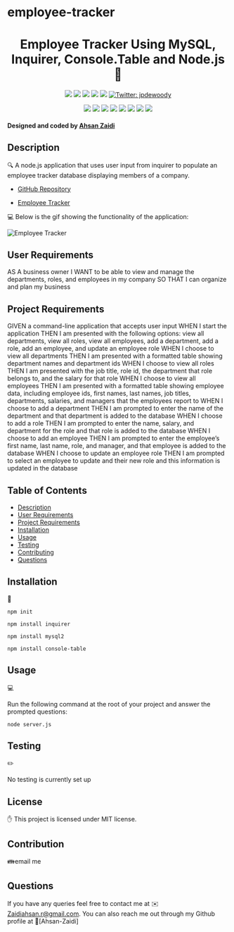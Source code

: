 # employee-tracker

<h1 align="center">Employee Tracker Using MySQL, Inquirer, Console.Table and Node.js 👋</h1>
  
<p align="center">
    <img src="https://img.shields.io/github/repo-size/jpd61/employee-tracker" />
    <img src="https://img.shields.io/github/languages/top/jpd61/employee-tracker"  />
    <img src="https://img.shields.io/github/issues/jpd61/employee-tracker" />
    <img src="https://img.shields.io/github/last-commit/jpd61/employee-tracker" >
    <a href="https://github.com/jpd61"><img src="https://img.shields.io/github/followers/jpd61?style=social" target="_blank" /></a>
    <a href="https://twitter.com/jpdewoody">
        <img alt="Twitter: jpdewoody" src="https://img.shields.io/twitter/follow/jpdewoody.svg?style=social" target="_blank" />
    </a>
</p>
  
<p align="center">
    <img src="https://img.shields.io/badge/Javascript-yellow" />
    <img src="https://img.shields.io/badge/jQuery-blue"  />
    <img src="https://img.shields.io/badge/-node.js-green" />
    <img src="https://img.shields.io/badge/-inquirer-red" >
    <img src="https://img.shields.io/badge/-screencastify-lightgrey" />
    <img src="https://img.shields.io/badge/-json-orange" />
    <img src="https://img.shields.io/badge/mySQL-blue"  />
    <img src="https://img.shields.io/badge/inquirer-green" />
</p>

<h4>Designed and coded by <a href="https://github.com/Ahsan-Zaidi">Ahsan Zaidi</a></h4>

## Description

🔍 A node.js application that uses user input from inquirer to populate an employee tracker database displaying members of a company.

* [GitHub Repository](https://github.com/Ahsan-Zaidi/employee-tracker)

* [Employee Tracker](./assets/images/Screenshot.jpg)
  
💻 Below is the gif showing the functionality of the application:
  
![Employee Tracker](./assets/demo/Demos.gif)
  
## User Requirements
  
AS A business owner
I WANT to be able to view and manage the departments, roles, and employees in my company
SO THAT I can organize and plan my business

## Project Requirements
   
GIVEN a command-line application that accepts user input
WHEN I start the application
THEN I am presented with the following options: view all departments, view all roles, view all employees, add a department, add a role, add an employee, and update an employee role
WHEN I choose to view all departments
THEN I am presented with a formatted table showing department names and department ids
WHEN I choose to view all roles
THEN I am presented with the job title, role id, the department that role belongs to, and the salary for that role
WHEN I choose to view all employees
THEN I am presented with a formatted table showing employee data, including employee ids, first names, last names, job titles, departments, salaries, and managers that the employees report to
WHEN I choose to add a department
THEN I am prompted to enter the name of the department and that department is added to the database
WHEN I choose to add a role
THEN I am prompted to enter the name, salary, and department for the role and that role is added to the database
WHEN I choose to add an employee
THEN I am prompted to enter the employee’s first name, last name, role, and manager, and that employee is added to the database
WHEN I choose to update an employee role
THEN I am prompted to select an employee to update and their new role and this information is updated in the database

  
## Table of Contents
- [Description](#description)
- [User Requirements](#user-requirements)
- [Project Requirements](#project-requirements)
- [Installation](#installation)
- [Usage](#usage)
- [Testing](#testing)
- [Contributing](#contributing)
- [Questions](#questions)

## Installation
💾   
  
`npm init`
  
`npm install inquirer`

`npm install mysql2`

`npm install console-table`
  
## Usage
💻   
  
Run the following command at the root of your project and answer the prompted questions:
  
`node server.js`

## Testing
✏️

No testing is currently set up

## License

  ✋ This project is licensed under MIT license.

## Contribution

  👪email me 

## Questions

 If you have any queries feel free to contact me at ✉️ Zaidiahsan.r@gmail.com.
 You can also reach me out through my Github profile at  👋[Ahsan-Zaidi]